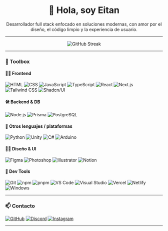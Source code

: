 <h1 align="center">👋 Hola, soy Eitan</h1>

<p align="center">Desarrollador full stack enfocado en soluciones modernas, con amor por el diseño, el código limpio y la experiencia de usuario.</p>

---

<div align="center">
  <img src="https://streak-stats.demolab.com?user=eitan-que&theme=dark&hide_border=true&short_numbers=true" alt="GitHub Streak" />
</div>

---

### 🚀 Toolbox

#### 🧑‍💻 Frontend
![HTML](https://img.shields.io/badge/-HTML5-E34F26?style=flat&logo=html5&logoColor=fff)
![CSS](https://img.shields.io/badge/-CSS3-1572B6?style=flat&logo=css3&logoColor=fff)
![JavaScript](https://img.shields.io/badge/-JavaScript-F7DF1E?style=flat&logo=javascript&logoColor=000)
![TypeScript](https://img.shields.io/badge/-TypeScript-3178C6?style=flat&logo=typescript&logoColor=fff)
![React](https://img.shields.io/badge/-React-61DAFB?style=flat&logo=react&logoColor=000)
![Next.js](https://img.shields.io/badge/-Next.js-000000?style=flat&logo=nextdotjs)
![Tailwind CSS](https://img.shields.io/badge/-TailwindCSS-06B6D4?style=flat&logo=tailwindcss&logoColor=fff)
![Shadcn/UI](https://img.shields.io/badge/-Shadcn/UI-000000?style=flat&logo=tailwindcss)

#### 🛠️ Backend & DB
![Node.js](https://img.shields.io/badge/-Node.js-339933?style=flat&logo=node.js&logoColor=fff)
![Prisma](https://img.shields.io/badge/-Prisma-2D3748?style=flat&logo=prisma&logoColor=white)
![PostgreSQL](https://img.shields.io/badge/-PostgreSQL-4169E1?style=flat&logo=postgresql&logoColor=fff)

#### 🧠 Otros lenguajes / plataformas
![Python](https://img.shields.io/badge/-Python-3776AB?style=flat&logo=python&logoColor=fff)
![Unity](https://img.shields.io/badge/-Unity-000000?style=flat&logo=unity&logoColor=white)
![C#](https://img.shields.io/badge/-C%23-239120?style=flat&logo=c-sharp&logoColor=white)
![Arduino](https://img.shields.io/badge/-Arduino-00979D?style=flat&logo=arduino&logoColor=white)

#### 🧑‍🎨 Diseño & UI
![Figma](https://img.shields.io/badge/-Figma-F24E1E?style=flat&logo=figma&logoColor=fff)
![Photoshop](https://img.shields.io/badge/-Photoshop-31A8FF?style=flat&logo=adobephotoshop&logoColor=fff)
![Illustrator](https://img.shields.io/badge/-Illustrator-FF9A00?style=flat&logo=adobeillustrator&logoColor=fff)
![Notion](https://img.shields.io/badge/-Notion-000000?style=flat&logo=notion&logoColor=white)

#### 🧰 Dev Tools
![Git](https://img.shields.io/badge/-Git-F05032?style=flat&logo=git&logoColor=fff)
![npm](https://img.shields.io/badge/-npm-CB3837?style=flat&logo=npm&logoColor=white)
![pnpm](https://img.shields.io/badge/-pnpm-F69220?style=flat&logo=pnpm&logoColor=white)
![VS Code](https://img.shields.io/badge/-VSCode-007ACC?style=flat&logo=visualstudiocode&logoColor=white)
![Visual Studio](https://img.shields.io/badge/-Visual_Studio-5C2D91?style=flat&logo=visualstudio&logoColor=white)
![Vercel](https://img.shields.io/badge/-Vercel-000000?style=flat&logo=vercel&logoColor=white)
![Netlify](https://img.shields.io/badge/-Netlify-00C7B7?style=flat&logo=netlify&logoColor=white)
![Windows](https://img.shields.io/badge/-Windows-0078D6?style=flat&logo=windows&logoColor=white)

---

### 📫 Contacto

[![GitHub](https://img.shields.io/badge/-GitHub-181717?style=flat&logo=github&logoColor=white)](https://github.com/eitan-que)
[![Discord](https://img.shields.io/badge/-eitan.f.21-5865F2?style=flat&logo=discord&logoColor=white)](https://discord.com/users/eitan.f.21)
[![Instagram](https://img.shields.io/badge/-@eitanfeld____-E4405F?style=flat&logo=instagram&logoColor=white)](https://instagram.com/eitanfeld____)
<!--[![LinkedIn](https://img.shields.io/badge/-LinkedIn-0A66C2?style=flat&logo=linkedin&logoColor=white)](https://www.linkedin.com/in/TU-USUARIO) <!-- Reemplazá esto con tu URL -->

---

